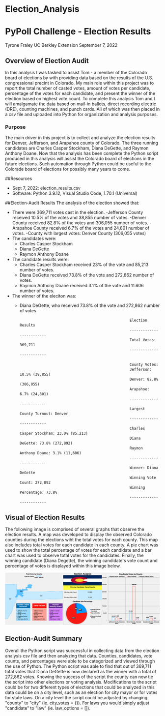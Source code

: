 # Election_Analysis

# PyPoll Challenge - Election Results
Tyrone Fraley 
UC Berkley Extension 
September 7, 2022 

## Overview of Election Audit

In this analysis I was tasked to assist Tom - a member of the Colorado board of elections by with providing data based on the results of the U.S. congressional precint in Colorado. My main role within this project was to report the total number of casted votes, amount of votes per candidate, percentage of the votes for each candidate, and present the winner of the election based on highest vote count. To complete this analysis Tom and I will amalgamate the data based on mail-in ballots, direct recording electric (DRE), counting machines, and punch cards. All of which was then placed in a csv file and uploaded into Python for organization and analysis purposes.

### Purpose

The main driver in this project is to collect and analyze the election results for Denver, Jefferson, and Arapahoe county of Colorado. The three running candidates are Charles Casper Stockham, Diana DeGette, and Raymon Anthony Doane. Now that the analysis has been complete the Python script produced in this analysis will assist the Colorado board of elections in the future elections. Such automation through Python could be useful to the Colorade board of elections for possibly many years to come. 

##Resources
- Sept 7, 2022: election_results.csv
- Software: Python 3.9.12, Visual Studio Code, 1.70.1 (Universal)

##Election-Audit Results
The analysis of the election showed that:
- There were 369,711 votes cast in the election.
    -Jefferson County received 10.5% of the votes and 38,855 number of votes.
    -Denver County received 82.8% of the votes and 306,055 number of votes.
    -Arapahoe County received 6.7% of the votes and 24,801 number of votes.
-County with largest votes: Denver County (306,055 votes)
- The candidates were:
    - Charles Casper Stockham
    - Diana DeGette
    - Raymon Anthony Doane
- The candidate results were:
    - Charles Casper Stockham received 23% of the vote and 85,213 number of votes.
    - Diana DeGette received 73.8% of the vote and 272,862 number of votes.
    - Raymon Anthony Doane received 3.1% of the vote and 11.606 number of votes.
- The winner of the eleciton was:
    - Diana DeGette, who received 73.8% of the vote and 272,862 number of votes
    
                                                            Election Results
                                                            -------------------------
                                                            Total Votes: 369,711
                                                            -------------------------

                                                            County Votes:
                                                            Jefferson: 10.5% (38,855)
                                                            Denver: 82.8% (306,055)
                                                            Arapahoe: 6.7% (24,801)
                                                            -------------------------
                                                            Largest County Turnout: Denver
                                                            -------------------------
                                                            Charles Casper Stockham: 23.0% (85,213)
                                                            Diana DeGette: 73.8% (272,892)
                                                            Raymon Anthony Doane: 3.1% (11,606)
                                                            -------------------------
                                                            Winner: Diana DeGette
                                                            Winning Vote Count: 272,892
                                                            Winning Percentage: 73.8%
                                                            -------------------------



    
## Visual of Election Results

The following image is comprised of several graphs that observe the election results. A map was developed to display the observed Colorado counties during the elections wiht the total votes for each county. This map also includes total votes for each candidate in each county. A pie chart was used to show the total percentage of votes for each candidate and a bar chart was used to observe total votes for the candidates. Finally, the winning candidate (Diana Degette), the winning candidate's vote count and percentage of votes is displayed within this image below.

![](Election%20Results%20Visual.png)
    
    
## Election-Audit Summary

Overall the Python script was successful in collecting data from the election analysis csv file and then analyzing that data. Counties, candidates, vote counts, and percentages were able to be categorized and viewed through the use of Python. The Python script was able to find that out of 369,711 total votes that Diana DeGette is now declared as the winner with a total of 272,862 votes. Knowing the success of the script the county can now tie the script into other elections or voting analysis. Modifications to the script could be for two different types of elections that could be analyzed in this data could be on a city level, such as an election for city mayor or for votes for state laws. On a city level the script could be adjusted by changing "county" to "city" (ie. city_votes = {}). For laws you would simply adjust "candidate" to "law" (ie. law_options = []).

 
